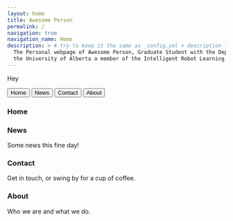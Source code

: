```yaml
---
layout: home
title: Awesome Person
permalink: /
navigation: true
navigation_name: Home
description: > # try to keep it the same as _config.yml > description field, which is used as a fallback for pages without description or excerpt.
  The Personal webpage of Awesome Person, Graduate Student with the Department of Computing Science at
  the University of Alberta a member of the Intelligent Robot Learning Laboratory.
---
```


Hey


<button class="tablink" onclick="openPage('Home', this, 'red')">Home</button>
<button class="tablink" onclick="openPage('Research', this, 'green')" id="defaultOpen">News</button>
<button class="tablink" onclick="openPage('Research', this, 'blue')">Contact</button>
<button class="tablink" onclick="openPage('Research', this, 'orange')">About</button>

<div id="Home" class="tabcontent">
  <h3>Home</h3>
  
</div>

<div id="Research" class="tabcontent">
  <h3>News</h3>
  <p>Some news this fine day!</p>
</div>

<div id="Research" class="tabcontent">
  <h3>Contact</h3>
  <p>Get in touch, or swing by for a cup of coffee.</p>
</div>

<div id="Research" class="tabcontent">
  <h3>About</h3>
  <p>Who we are and what we do.</p>
</div>
